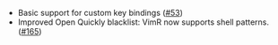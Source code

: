 * Basic support for custom key bindings ([#53](https://github.com/qvacua/vimr/issues/53))
* Improved Open Quickly blacklist: VimR now supports shell patterns. ([#165](https://github.com/qvacua/vimr/issues/165))
